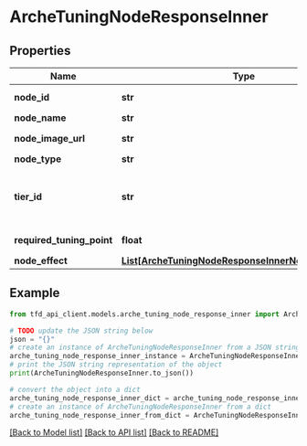 # ArcheTuningNodeResponseInner


## Properties

Name | Type | Description | Notes
------------ | ------------- | ------------- | -------------
**node_id** | **str** | Node identifier | [optional] 
**node_name** | **str** | Node name | [optional] 
**node_image_url** | **str** | Node image URL | [optional] 
**node_type** | **str** | Node type | [optional] 
**tier_id** | **str** | Node tier identifier (Refer to /meta/tier API) | [optional] 
**required_tuning_point** | **float** | Required points | [optional] 
**node_effect** | [**List[ArcheTuningNodeResponseInnerNodeEffectInner]**](ArcheTuningNodeResponseInnerNodeEffectInner.md) |  | [optional] 

## Example

```python
from tfd_api_client.models.arche_tuning_node_response_inner import ArcheTuningNodeResponseInner

# TODO update the JSON string below
json = "{}"
# create an instance of ArcheTuningNodeResponseInner from a JSON string
arche_tuning_node_response_inner_instance = ArcheTuningNodeResponseInner.from_json(json)
# print the JSON string representation of the object
print(ArcheTuningNodeResponseInner.to_json())

# convert the object into a dict
arche_tuning_node_response_inner_dict = arche_tuning_node_response_inner_instance.to_dict()
# create an instance of ArcheTuningNodeResponseInner from a dict
arche_tuning_node_response_inner_from_dict = ArcheTuningNodeResponseInner.from_dict(arche_tuning_node_response_inner_dict)
```
[[Back to Model list]](../README.md#documentation-for-models) [[Back to API list]](../README.md#documentation-for-api-endpoints) [[Back to README]](../README.md)


